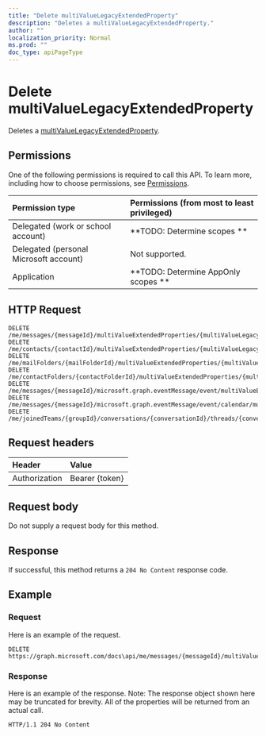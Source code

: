 ```yaml
---
title: "Delete multiValueLegacyExtendedProperty"
description: "Deletes a multiValueLegacyExtendedProperty."
author: ""
localization_priority: Normal
ms.prod: ""
doc_type: apiPageType
---
```


# Delete multiValueLegacyExtendedProperty

Deletes a [multiValueLegacyExtendedProperty](../resources/multivaluelegacyextendedproperty.md).

## Permissions
One of the following permissions is required to call this API. To learn more, including how to choose permissions, see [Permissions](/concepts/permissions-reference.md).

|Permission type|Permissions (from most to least privileged)|
|:---|:---|
|Delegated (work or school account)|**TODO: Determine scopes **|
|Delegated (personal Microsoft account)|Not supported.|
|Application|**TODO: Determine AppOnly scopes **|

## HTTP Request
<!-- {
  "blockType": "ignored"
}
-->
``` http
DELETE /me/messages/{messageId}/multiValueExtendedProperties/{multiValueLegacyExtendedPropertyId}
DELETE /me/contacts/{contactId}/multiValueExtendedProperties/{multiValueLegacyExtendedPropertyId}
DELETE /me/mailFolders/{mailFolderId}/multiValueExtendedProperties/{multiValueLegacyExtendedPropertyId}
DELETE /me/contactFolders/{contactFolderId}/multiValueExtendedProperties/{multiValueLegacyExtendedPropertyId}
DELETE /me/messages/{messageId}/microsoft.graph.eventMessage/event/multiValueExtendedProperties/{multiValueLegacyExtendedPropertyId}
DELETE /me/messages/{messageId}/microsoft.graph.eventMessage/event/calendar/multiValueExtendedProperties/{multiValueLegacyExtendedPropertyId}
DELETE /me/joinedTeams/{groupId}/conversations/{conversationId}/threads/{conversationThreadId}/posts/{postId}/multiValueExtendedProperties/{multiValueLegacyExtendedPropertyId}
```

## Request headers
|Header|Value|
|:---|:---|
|Authorization|Bearer {token}|

## Request body
Do not supply a request body for this method.

## Response
If successful, this method returns a `204 No Content` response code.

## Example

### Request
Here is an example of the request.
<!-- {
  "blockType": "request",
  "name": "delete_multivaluelegacyextendedproperty"
}
-->
``` http
DELETE https://graph.microsoft.com/docs\api/me/messages/{messageId}/multiValueExtendedProperties/{multiValueLegacyExtendedPropertyId}
```

### Response
Here is an example of the response. Note: The response object shown here may be truncated for brevity. All of the properties will be returned from an actual call.
<!-- {
  "blockType": "response",
  "truncated": true
}
-->
``` http
HTTP/1.1 204 No Content
```

